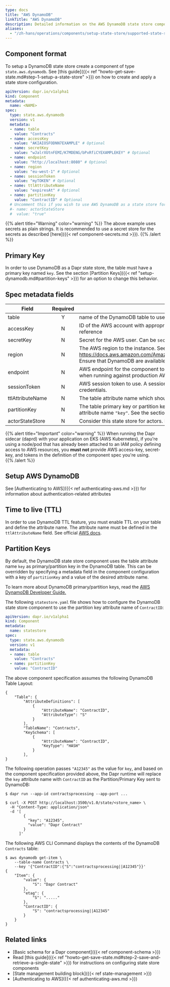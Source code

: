 ```yaml
---
type: docs
title: "AWS DynamoDB"
linkTitle: "AWS DynamoDB"
description: Detailed information on the AWS DynamoDB state store component
aliases:
  - "/zh-hans/operations/components/setup-state-store/supported-state-stores/setup-dynamodb/"
---
```


## Component format

To setup a DynamoDB state store create a component of type `state.aws.dynamodb`. See [this guide]({{< ref "howto-get-save-state.md#step-1-setup-a-state-store" >}}) on how to create and apply a state store configuration.

```yaml
apiVersion: dapr.io/v1alpha1
kind: Component
metadata:
  name: <NAME>
spec:
  type: state.aws.dynamodb
  version: v1
  metadata:
  - name: table
    value: "Contracts"
  - name: accessKey
    value: "AKIAIOSFODNN7EXAMPLE" # Optional
  - name: secretKey
    value: "wJalrXUtnFEMI/K7MDENG/bPxRfiCYEXAMPLEKEY" # Optional
  - name: endpoint
    value: "http://localhost:8080" # Optional
  - name: region
    value: "eu-west-1" # Optional
  - name: sessionToken
    value: "myTOKEN" # Optional
  - name: ttlAttributeName
    value: "expiresAt" # Optional
  - name: partitionKey
    value: "ContractID" # Optional
  # Uncomment this if you wish to use AWS DynamoDB as a state store for actors (optional)
  #- name: actorStateStore
  #  value: "true"
```

{{% alert title="Warning" color="warning" %}}
The above example uses secrets as plain strings. It is recommended to use a secret store for the secrets as described [here]({{< ref component-secrets.md >}}).
{{% /alert %}}

## Primary Key

In order to use DynamoDB as a Dapr state store, the table must have a primary key named `key`. See the section [Partition Keys]({{< ref "setup-dynamodb.md#partition-keys" >}}) for an option to change this behavior.

## Spec metadata fields

| Field              | Required | Details | Example |
|--------------------|:--------:|---------|---------|
| table              | Y  | name of the DynamoDB table to use  | `"Contracts"`
| accessKey          | N  | ID of the AWS account with appropriate permissions to SNS and SQS. Can be `secretKeyRef` to use a secret reference  | `"AKIAIOSFODNN7EXAMPLE"`
| secretKey          | N  | Secret for the AWS user. Can be `secretKeyRef` to use a secret reference   |`"wJalrXUtnFEMI/K7MDENG/bPxRfiCYEXAMPLEKEY"`
| region             | N  | The AWS region to the instance. See this page for valid regions: https://docs.aws.amazon.com/AmazonRDS/latest/UserGuide/Concepts.RegionsAndAvailabilityZones.html. Ensure that DynamoDB are available in that region.| `"us-east-1"`
| endpoint          | N  |AWS endpoint for the component to use. Only used for local development. The `endpoint` is unncessary when running against production AWS   | `"http://localhost:4566"`
| sessionToken      | N  |AWS session token to use.  A session token is only required if you are using temporary security credentials. | `"TOKEN"`
| ttlAttributeName  | N  |The table attribute name which should be used for TTL. | `"expiresAt"`
| partitionKey      | N  |The table primary key or partition key attribute name. This field is used to replace the default primary key attribute name `"key"`. See the section [Partition Keys]({{< ref "setup-dynamodb.md#partition-keys" >}}).  | `"ContractID"`
| actorStateStore      | N  | Consider this state store for actors. Defaults to "false" | `"true"`, `"false"`

{{% alert title="Important" color="warning" %}}
When running the Dapr sidecar (daprd) with your application on EKS (AWS Kubernetes), if you're using a node/pod that has already been attached to an IAM policy defining access to AWS resources, you **must not** provide AWS access-key, secret-key, and tokens in the definition of the component spec you're using.  
{{% /alert %}}

## Setup AWS DynamoDB

See [Authenticating to AWS]({{< ref authenticating-aws.md >}}) for information about authentication-related attributes

## Time to live (TTL)

In order to use DynamoDB TTL feature, you must enable TTL on your table and define the attribute name.
The attribute name must be defined in the `ttlAttributeName` field.
See official [AWS docs](https://docs.aws.amazon.com/amazondynamodb/latest/developerguide/TTL.html).

## Partition Keys

By default, the DynamoDB state store component uses the table attribute name `key` as primary/partition key in the DynamoDB table.
This can be overridden by specifying a metadata field in the component configuration with a key of `partitionKey` and a value of the desired attribute name.

To learn more about DynamoDB primary/partition keys, read the [AWS DynamoDB Developer Guide.](https://docs.aws.amazon.com/amazondynamodb/latest/developerguide/HowItWorks.CoreComponents.html#HowItWorks.CoreComponents.PrimaryKey)

The following `statestore.yaml` file shows how to configure the DynamoDB state store component to use the partition key attribute name of `ContractID`:

```yaml
apiVersion: dapr.io/v1alpha1
kind: Component
metadata:
  name: statestore
spec:
  type: state.aws.dynamodb
  version: v1
  metadata:
  - name: table
    value: "Contracts"
  - name: partitionKey
    value: "ContractID"
```

The above component specification assumes the following DynamoDB Table Layout:

```console
{
    "Table": {
        "AttributeDefinitions": [
            {
                "AttributeName": "ContractID",
                "AttributeType": "S"
            }
        ],
        "TableName": "Contracts",
        "KeySchema": [
            {
                "AttributeName": "ContractID",
                "KeyType": "HASH"
            }
        ],
}
```

The following operation passes `"A12345"` as the value for `key`, and based on the component specification provided above, the Dapr runtime will replace the `key` attribute name
with `ContractID` as the Partition/Primary Key sent to DynamoDB:

```shell
$ dapr run --app-id contractsprocessing --app-port ...

$ curl -X POST http://localhost:3500/v1.0/state/<store_name> \
  -H "Content-Type: application/json"
  -d '[
        {
          "key": "A12345",
          "value": "Dapr Contract"
        }
      ]'
```

The following AWS CLI Command displays the contents of the DynamoDB `Contracts` table:
```shell
$ aws dynamodb get-item \
    --table-name Contracts \
    --key '{"ContractID":{"S":"contractsprocessing||A12345"}}' 
{
    "Item": {
        "value": {
            "S": "Dapr Contract"
        },
        "etag": {
            "S": "....."
        },
        "ContractID": {
            "S": "contractsprocessing||A12345"
        }
    }
}
```

## Related links

- [Basic schema for a Dapr component]({{< ref component-schema >}})
- Read [this guide]({{< ref "howto-get-save-state.md#step-2-save-and-retrieve-a-single-state" >}}) for instructions on configuring state store components
- [State management building block]({{< ref state-management >}})
- [Authenticating to AWS]({{< ref authenticating-aws.md >}})
